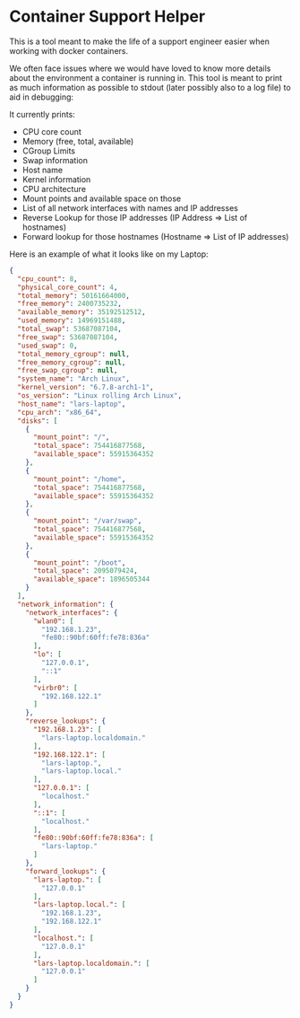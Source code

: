 # Container Support Helper

This is a tool meant to make the life of a support engineer easier when working with docker containers.

We often face issues where we would have loved to know more details about the environment a container is running in.
This tool is meant to print as much information as possible to stdout (later possibly also to a log file) to aid in debugging:

It currently prints:
- CPU core count
- Memory (free, total, available)
- CGroup Limits
- Swap information
- Host name
- Kernel information
- CPU architecture
- Mount points and available space on those
- List of all network interfaces with names and IP addresses
- Reverse Lookup for those IP addresses (IP Address => List of hostnames)
- Forward lookup for those hostnames (Hostname => List of IP addresses)
             

Here is an example of what it looks like on my Laptop:

```json
{
  "cpu_count": 8,
  "physical_core_count": 4,
  "total_memory": 50161664000,
  "free_memory": 2400735232,
  "available_memory": 35192512512,
  "used_memory": 14969151488,
  "total_swap": 53687087104,
  "free_swap": 53687087104,
  "used_swap": 0,
  "total_memory_cgroup": null,
  "free_memory_cgroup": null,
  "free_swap_cgroup": null,
  "system_name": "Arch Linux",
  "kernel_version": "6.7.8-arch1-1",
  "os_version": "Linux rolling Arch Linux",
  "host_name": "lars-laptop",
  "cpu_arch": "x86_64",
  "disks": [
    {
      "mount_point": "/",
      "total_space": 754416877568,
      "available_space": 55915364352
    },
    {
      "mount_point": "/home",
      "total_space": 754416877568,
      "available_space": 55915364352
    },
    {
      "mount_point": "/var/swap",
      "total_space": 754416877568,
      "available_space": 55915364352
    },
    {
      "mount_point": "/boot",
      "total_space": 2095079424,
      "available_space": 1896505344
    }
  ],
  "network_information": {
    "network_interfaces": {
      "wlan0": [
        "192.168.1.23",
        "fe80::90bf:60ff:fe78:836a"
      ],
      "lo": [
        "127.0.0.1",
        "::1"
      ],
      "virbr0": [
        "192.168.122.1"
      ]
    },
    "reverse_lookups": {
      "192.168.1.23": [
        "lars-laptop.localdomain."
      ],
      "192.168.122.1": [
        "lars-laptop.",
        "lars-laptop.local."
      ],
      "127.0.0.1": [
        "localhost."
      ],
      "::1": [
        "localhost."
      ],
      "fe80::90bf:60ff:fe78:836a": [
        "lars-laptop."
      ]
    },
    "forward_lookups": {
      "lars-laptop.": [
        "127.0.0.1"
      ],
      "lars-laptop.local.": [
        "192.168.1.23",
        "192.168.122.1"
      ],
      "localhost.": [
        "127.0.0.1"
      ],
      "lars-laptop.localdomain.": [
        "127.0.0.1"
      ]
    }
  }
}
```
